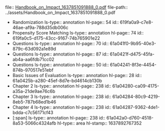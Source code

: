 file:: [Handbook_on_Impact_1637851091888_0.pdf](../assets/Handbook_on_Impact_1637851091888_0.pdf)
file-path:: ../assets/Handbook_on_Impact_1637851091888_0.pdf

- Randomization
  ls-type:: annotation
  hl-page:: 54
  id:: 619fa0a9-c7e8-46ae-af9a-788d35db006c
- Propensity Score Matching
  ls-type:: annotation
  hl-page:: 74
  id:: 619fa0c5-d175-43cc-9167-74b765901e22
- Questions
  ls-type:: annotation
  hl-page:: 70
  id:: 61a041f0-9b95-40e3-879c-63d092a1e89d
- Questions
  ls-type:: annotation
  hl-page:: 87
  id:: 61a0421f-d475-45fa-ab4a-aa6fdb71cc02
- Questions
  ls-type:: annotation
  hl-page:: 50
  id:: 61a04241-8f3e-4454-874b-970517e51ebf
- Basic Issues of Evaluation
  ls-type:: annotation
  hl-page:: 28
  id:: 61a0425b-a280-45ef-8d7e-bd4614cb130b
- Chapter 2
  ls-type:: annotation
  hl-page:: 238
  id:: 61a04280-ca09-4175-a35a-21de9ae76c6b
- Chapter 3
  ls-type:: annotation
  hl-page:: 238
  id:: 61a04284-80c9-4219-8eb5-787b68ed1b46
- Chapter 4
  ls-type:: annotation
  hl-page:: 238
  id:: 61a04287-9362-4de1-bdda-c7c56171cf43
- [:span]
  ls-type:: annotation
  hl-page:: 238
  id:: 61a042a0-d760-4518-8a53-5066c4324afb
  hl-type:: area
  hl-stamp:: 1637892767352
